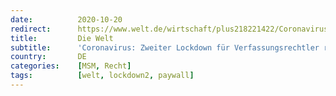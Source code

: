 ```yaml
---
date:          2020-10-20
redirect:      https://www.welt.de/wirtschaft/plus218221422/Coronavirus-Zweiter-Lockdown-fuer-Verfassungsrechtler-rechtswidrig.html
title:         Die Welt
subtitle:      'Coronavirus: Zweiter Lockdown für Verfassungsrechtler rechtswidrig'
country:       DE
categories:    [MSM, Recht]
tags:          [welt, lockdown2, paywall]
---
```

